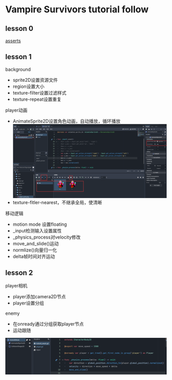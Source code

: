 # Vampire Survivors tutorial follow

## lesson 0
[asserts](https://github.com/brannotaylor/SurvivorsClone_Base)

## lesson 1

background  
- sprite2D设置资源文件
- region设置大小
- texture-filter设置过滤样式
- texture-repeat设置重复

player动画
- AnimateSprite2D设置角色动画，自动播放，循环播放
![Alt text](image.png)
- texture-fitler-nearest，不继承全局，使清晰  

移动逻辑
- motion mode 设置floating
- _input检测输入设置属性
- _physics_process对velocity修改 
- move_and_slide()运动
- normlize()向量归一化
- delta帧时间对齐运动

## lesson 2
player相机  
- player添加camera2D节点  
- player设置分组

enemy
- 在onready通过分组获取player节点 
- 运动跟随  

![Alt text](image-1.png)